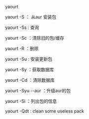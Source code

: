 yaourt

yaourt  -S ： 从aur 安装包

yaourt -Ss :  查询

yaourt  -Sc ：清除旧的包/缓存

yaourt  -R ：删除

yaourt  -Su : 安装更新包

yaourt  -Sy ：获取数据库

yaourt  -Cd ：清除数据库

yaourt  -Syu --aur ：升级aur的包

yaourt  -Si ：列出包的信息

yaourt -Qdt : clean some useless pack